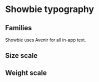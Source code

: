 # Showbie typography

## Families

Showbie uses Avenir for all in-app text.

## Size scale

## Weight scale
